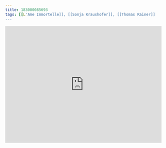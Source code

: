 ```yaml
---
title: 183000085693
tags: [[L'Ame Immortelle]], [[Sonja Kraushofer]], [[Thomas Rainer]]
---
```

<iframe allow="accelerometer; autoplay; clipboard-write; encrypted-media; gyroscope; picture-in-picture" allowfullscreen="" frameborder="0" height="375" id="youtube_iframe" src="https://www.youtube.com/embed/FvH2ahk4sKY?feature=oembed&amp;enablejsapi=1&amp;origin=https://safe.txmblr.com&amp;wmode=opaque" width="500"></iframe>
